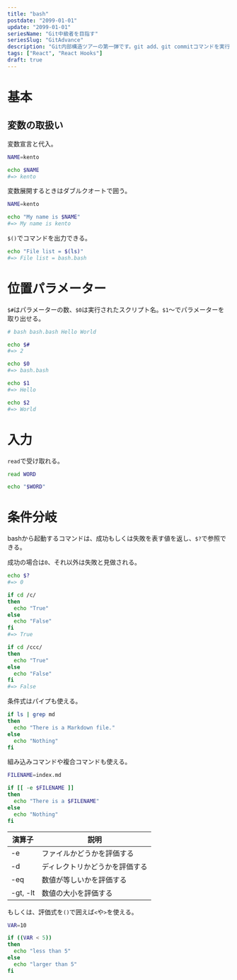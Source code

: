 ```yaml
---
title: "bash"
postdate: "2099-01-01"
update: "2099-01-01"
seriesName: "Git中級者を目指す"
seriesSlug: "GitAdvance"
description: "Git内部構造ツアーの第一弾です。git add、git commitコマンドを実行した時、Git内部で何が起こるのかを検証します。"
tags: ["React", "React Hooks"]
draft: true
---
```


# 基本

## 変数の取扱い

変数宣言と代入。

```bash
NAME=kento

echo $NAME
#=> kento
```

変数展開するときはダブルクオートで囲う。

```bash
NAME=kento

echo "My name is $NAME"
#=> My name is kento
```

`$()`でコマンドを出力できる。

```bash
echo "File list = $(ls)"
#=> File list = bash.bash
```

# 位置パラメーター

`$#`はパラメーターの数、`$0`は実行されたスクリプト名。`$1`～でパラメーターを取り出せる。

```bash
# bash bash.bash Hello World

echo $#
#=> 2

echo $0
#=> bash.bash

echo $1
#=> Hello

echo $2
#=> World
```

# 入力

`read`で受け取れる。

```bash
read WORD

echo "$WORD"
```

# 条件分岐

bashから起動するコマンドは、成功もしくは失敗を表す値を返し、`$?`で参照できる。

成功の場合は`0`、それ以外は失敗と見做される。

```bash
echo $?
#=> 0
```

```bash
if cd /c/
then
  echo "True"
else
  echo "False"
fi
#=> True

if cd /ccc/
then
  echo "True"
else
  echo "False"
fi
#=> False
```

条件式はパイプも使える。

```bash
if ls | grep md
then
  echo "There is a Markdown file."
else
  echo "Nothing"
fi
```

組み込みコマンドや複合コマンドも使える。

```bash
FILENAME=index.md

if [[ -e $FILENAME ]]
then
  echo "There is a $FILENAME"
else
  echo "Nothing"
fi
```

|演算子|説明|
|---|---|
|-e|ファイルかどうかを評価する|
|-d|ディレクトリかどうかを評価する|
|-eq|数値が等しいかを評価する|
|-gt, -lt|数値の大小を評価する|

もしくは、評価式を`()`で囲えば`<`や`>`を使える。

```bash
VAR=10

if ((VAR < 5))
then
  echo "less than 5"
else
  echo "larger than 5"
fi
```
